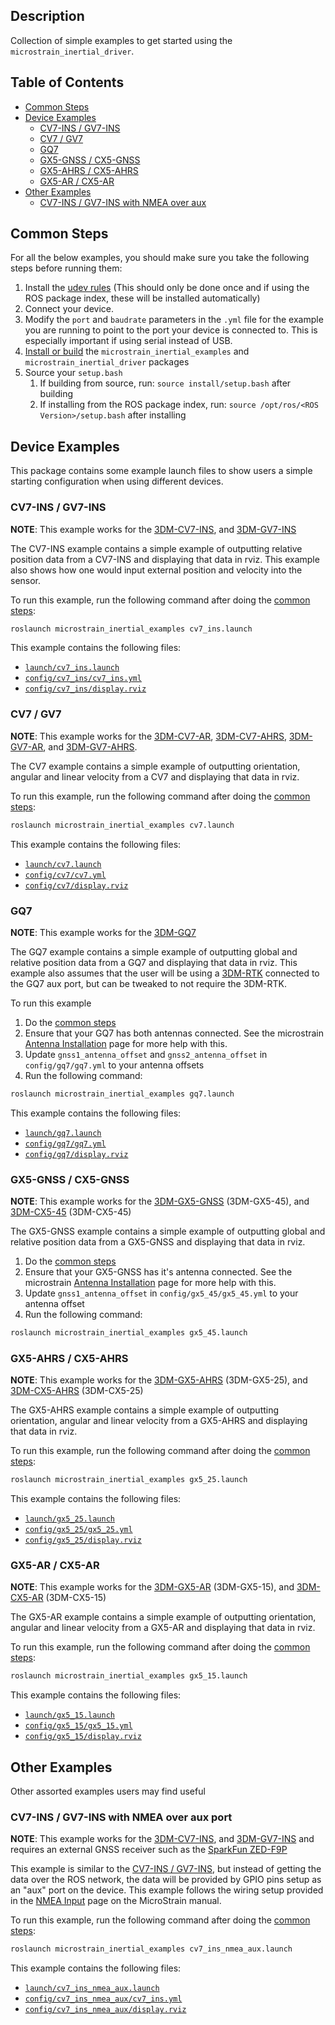 ## Description

Collection of simple examples to get started using the `microstrain_inertial_driver`.

## Table of Contents

* [Common Steps](#common-steps)
* [Device Examples](#device-examples)
    * [CV7-INS / GV7-INS](#cv7-ins--gv7-ins)
    * [CV7 / GV7](#cv7--gv7)
    * [GQ7](#gq7)
    * [GX5-GNSS / CX5-GNSS](#gx5-gnss--cx5-gnss)
    * [GX5-AHRS / CX5-AHRS](#gx5-ahrs--cx5-ahrs)
    * [GX5-AR / CX5-AR](#gx5-ar--cx5-ar)
* [Other Examples](#other-examples)
    * [CV7-INS / GV7-INS with NMEA over aux](#cv7-ins--gv7-ins-with-nmea-over-aux-port)

## Common Steps

For all the below examples, you should make sure you take the following steps before running them:

1. Install the [udev rules](../README.md#udev-rules) (This should only be done once and if using the ROS package index, these will be installed automatically)
2. Connect your device.
3. Modify the `port` and `baudrate` parameters in the `.yml` file for the example you are running to point to the port
your device is connected to. This is especially important if using serial instead of USB.
4. [Install or build](../README.md#install-instructions) the `microstrain_inertial_examples` and `microstrain_inertial_driver` packages
5. Source your `setup.bash`
    1. If building from source, run: `source install/setup.bash` after building
    2. If installing from the ROS package index, run: `source /opt/ros/<ROS Version>/setup.bash` after installing

## Device Examples

This package contains some example launch files to show users a simple starting configuration when using different devices.

### CV7-INS / GV7-INS

**NOTE**: This example works for the [3DM-CV7-INS](https://www.microstrain.com/inertial-sensors/3DM-CV7-INS), and
[3DM-GV7-INS](https://www.microstrain.com/inertial-sensors/3DM-GV7-INS)

The CV7-INS example contains a simple example of outputting relative position data from a CV7-INS and displaying that data in rviz.
This example also shows how one would input external position and velocity into the sensor.

To run this example, run the following command after doing the [common steps](#common-steps):

```bash
roslaunch microstrain_inertial_examples cv7_ins.launch
```

This example contains the following files:

* [`launch/cv7_ins.launch`](./launch/cv7_ins.launch)
* [`config/cv7_ins/cv7_ins.yml`](./config/cv7_ins/cv7_ins.yml)
* [`config/cv7_ins/display.rviz`](./config/cv7_ins/display.rviz)

### CV7 / GV7

**NOTE**: This example works for the [3DM-CV7-AR](https://www.microstrain.com/inertial-sensors/3dmcv7-ar),
[3DM-CV7-AHRS](https://www.microstrain.com/inertial-sensors/3dm-cv7-ahrs),
[3DM-GV7-AR](https://www.microstrain.com/inertial-sensors/3DM-GV7-AR), and
[3DM-GV7-AHRS](https://www.microstrain.com/inertial-sensors/3DM-GV7-AHRS).

The CV7 example contains a simple example of outputting
orientation, angular and linear velocity from a CV7 and displaying that data in rviz.

To run this example, run the following command after doing the [common steps](#common-steps):

```bash
roslaunch microstrain_inertial_examples cv7.launch
```

This example contains the following files:

* [`launch/cv7.launch`](./launch/cv7.launch)
* [`config/cv7/cv7.yml`](./config/cv7/cv7.yml)
* [`config/cv7/display.rviz`](./config/cv7/display.rviz)

### GQ7

**NOTE**: This example works for the [3DM-GQ7](https://www.microstrain.com/inertial-sensors/3dm-gq7)

The GQ7 example contains a simple example of outputting
global and relative position data from a GQ7 and displaying that data in rviz.
This example also assumes that the user will be using a [3DM-RTK](https://www.microstrain.com/inertial-sensors/3dm-rtk)
connected to the GQ7 aux port, but can be tweaked to not require the 3DM-RTK.

To run this example

1. Do the [common steps](#common-steps)
2. Ensure that your GQ7 has both antennas connected. See the microstrain
[Antenna Installation](https://s3.amazonaws.com/files.microstrain.com/GQ7+User+Manual/user_manual_content/installation/Antenna.htm)
page for more help with this.
3. Update `gnss1_antenna_offset` and `gnss2_antenna_offset` in `config/gq7/gq7.yml` to your antenna offsets
4. Run the following command:
```bash
roslaunch microstrain_inertial_examples gq7.launch
```

This example contains the following files:

* [`launch/gq7.launch`](./launch/gq7.launch)
* [`config/gq7/gq7.yml`](./config/gq7/gq7.yml)
* [`config/gq7/display.rviz`](./config/gq7/display.rviz)

### GX5-GNSS / CX5-GNSS

**NOTE**: This example works for the [3DM-GX5-GNSS](https://www.microstrain.com/inertial-sensors/3DM-GX5-45) (3DM-GX5-45), and
[3DM-CX5-45](https://www.microstrain.com/inertial-sensors/3dm-cx5-45) (3DM-CX5-45)

The GX5-GNSS example contains a simple example of outputting global and relative position data from a GX5-GNSS
and displaying that data in rviz.

1. Do the [common steps](#common-steps)
2. Ensure that your GX5-GNSS has it's antenna connected. See the microstrain
[Antenna Installation](https://s3.amazonaws.com/files.microstrain.com/GQ7+User+Manual/user_manual_content/installation/Antenna.htm)
page for more help with this.
3. Update `gnss1_antenna_offset` in `config/gx5_45/gx5_45.yml` to your antenna offset
4. Run the following command:
```bash
roslaunch microstrain_inertial_examples gx5_45.launch
```

### GX5-AHRS / CX5-AHRS

**NOTE**: This example works for the [3DM-GX5-AHRS](https://www.microstrain.com/inertial-sensors/3DM-GX5-25) (3DM-GX5-25), and
[3DM-CX5-AHRS](https://www.microstrain.com/inertial-sensors/3dm-cx5-25) (3DM-CX5-25)

The GX5-AHRS example contains a simple example of outputting
orientation, angular and linear velocity from a GX5-AHRS and displaying that data in rviz.

To run this example, run the following command after doing the [common steps](#common-steps):

```bash
roslaunch microstrain_inertial_examples gx5_25.launch
```

This example contains the following files:

* [`launch/gx5_25.launch`](./launch/gx5_25.launch)
* [`config/gx5_25/gx5_25.yml`](./config/gx5_25/gx5_25.yml)
* [`config/gx5_25/display.rviz`](./config/gx5_25/display.rviz)

### GX5-AR / CX5-AR

**NOTE**: This example works for the [3DM-GX5-AR](https://www.microstrain.com/inertial-sensors/3DM-GX5-15) (3DM-GX5-15), and
[3DM-CX5-AR](https://www.microstrain.com/inertial-sensors/3dm-cx5-15) (3DM-CX5-15)

The GX5-AR example contains a simple example of outputting
orientation, angular and linear velocity from a GX5-AR and displaying that data in rviz.

To run this example, run the following command after doing the [common steps](#common-steps):

```bash
roslaunch microstrain_inertial_examples gx5_15.launch
```

This example contains the following files:

* [`launch/gx5_15.launch`](./launch/gx5_15.launch)
* [`config/gx5_15/gx5_15.yml`](./config/gx5_15/gx5_15.yml)
* [`config/gx5_15/display.rviz`](./config/gx5_15/display.rviz)

## Other Examples

Other assorted examples users may find useful

### CV7-INS / GV7-INS with NMEA over aux port

**NOTE**: This example works for the [3DM-CV7-INS](https://www.microstrain.com/inertial-sensors/3DM-CV7-INS), and
[3DM-GV7-INS](https://www.microstrain.com/inertial-sensors/3DM-GV7-INS) and requires an external GNSS receiver such as the
[SparkFun ZED-F9P](https://www.sparkfun.com/products/16481?gad_source=1&gclid=CjwKCAjwps-zBhAiEiwALwsVYTSItzsET_3hKDL1FDr5R1byfLifyTtszQVOrpOVjDAC2XtMhd6FwxoCXjEQAvD_BwE)

This example is similar to the [CV7-INS / GV7-INS](#cv7-ins--gv7-ins), but instead of getting the data over the ROS network,
the data will be provided by GPIO pins setup as an "aux" port on the device. This example follows the wiring setup provided in
the [NMEA Input](https://mip-documentation-test.s3.ca-central-1.amazonaws.com/CV7-INS+Online/user_manual_content/additional_features/NMEA%20Input.htm)
page on the MicroStrain manual.

To run this example, run the following command after doing the [common steps](#common-steps):

```bash
roslaunch microstrain_inertial_examples cv7_ins_nmea_aux.launch
```

This example contains the following files:

* [`launch/cv7_ins_nmea_aux.launch`](./launch/cv7_ins_nmea_aux.launch)
* [`config/cv7_ins_nmea_aux/cv7_ins.yml`](./config/cv7_ins_nmea_aux/cv7_ins.yml)
* [`config/cv7_ins_nmea_aux/display.rviz`](./config/cv7_ins_nmea_aux/display.rviz)